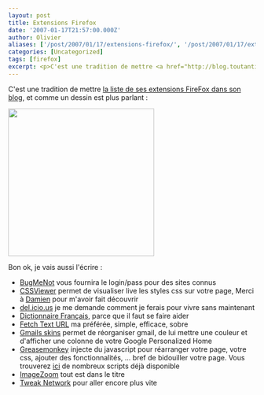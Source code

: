 ```yaml
---
layout: post
title: Extensions Firefox
date: '2007-01-17T21:57:00.000Z'
author: Olivier
aliases: ['/post/2007/01/17/extensions-firefox/', '/post/2007/01/17/extensions-firefox/']
categories: [Uncategorized]
tags: [firefox]
excerpt: <p>C'est une tradition de mettre <a href="http://blog.toutantic.net/index.php?2005/12/04/221-extensions-firefox-le-retour-de-la-liste"> la liste de ses extensions FireFox dans son blog</a>, et comme un dessin est plus parlant :</p>
---
```


<p>C'est une tradition de mettre <a href="http://blog.toutantic.net/index.php?2005/12/04/221-extensions-firefox-le-retour-de-la-liste"> la liste de ses extensions FireFox dans son blog</a>, et comme un dessin est plus parlant :</p>
<!--more-->
<p><a href="/images/firefox-addons.png"><img src="/images/firefox-addons-297x300.png" alt="" title="firefox-addons" width="297" height="300" class="alignnone size-medium wp-image-83" /></a></p> <p>Bon ok, je vais aussi l'écrire :</p> <ul> <li><a href="http://roachfiend.com/archives/2005/02/07/bugmenot">BugMeNot</a> vous fournira le login/pass pour des sites connus</li> <li><a href="https://addons.mozilla.org/firefox/2104/">CSSViewer</a> permet de visualiser live les styles css sur votre page, Merci à <a href="http://www.dviel.com/archives/27">Damien</a> pour m'avoir fait découvrir</li> <li><a href="http://del.icio.us/help/firefox/extension">del.icio.us</a> je me demande comment je ferais pour vivre sans maintenant</li> <li><a href="https://addons.mozilla.org/firefox/3066/">Dictionnaire Français</a>, parce que il faut se faire aider</li> <li><a href="https://addons.mozilla.org/firefox/518/">Fetch Text URL</a> ma préférée, simple, efficace, sobre</li> <li><a href="http://gmailskins.mozdev.org/installation.html">Gmails skins</a> permet de réorganiser gmail, de lui mettre une couleur et d'afficher une colonne de votre Google Personalized Home</li> <li><a href="https://addons.mozilla.org/firefox/748/">Greasemonkey</a> injecte du javascript pour réarranger votre page, votre css, ajouter des fonctionnalités, ... bref de bidouiller votre page. Vous trouverez <a href="http://userscripts.org/">ici</a> de nombreux scripts déjà disponible</li> <li><a href="https://addons.mozilla.org/firefox/139/">ImageZoom</a> tout est dans le titre</li> <li><a href="https://addons.mozilla.org/firefox/327/">Tweak Network</a> pour aller encore plus vite</li> </ul>
